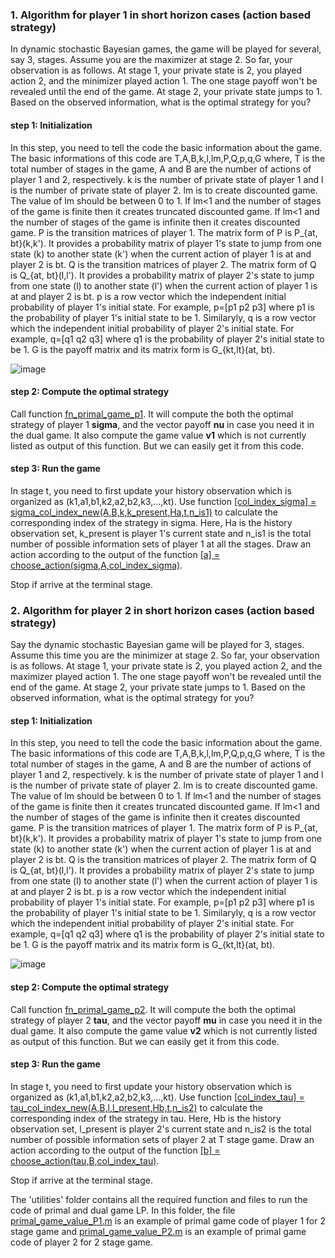 ### 1. Algorithm for player 1 in short horizon cases (action based strategy)
In dynamic stochastic Bayesian games, the game will be played for several, say 3, stages. Assume you are the maximizer at stage 2. So far, your observation is as follows. At stage 1, your private state is 2, you played action 2, and the minimizer played action 1. The one stage payoff won't be revealed until the end of the game. At stage 2, your private state jumps to 1. Based on the observed information, what is the optimal strategy for you? 

#### step 1: Initialization
In this step, you need to tell the code the basic information about the game. The basic informations of this code are T,A,B,k,l,lm,P,Q,p,q,G where, T is the total number of stages in the game, A and B are the number of actions of player 1 and 2, respectively. k is the number of private state of player 1 and l is the number of private state of player 2. lm is to create discounted game. The value of lm should be between 0 to 1. If lm<1 and the number of stages of the game is finite then it creates truncated discounted game. If lm<1 and the number of stages of the game is infinite then it creates discounted game. P is the transition matrices of player 1. The matrix form of P is P_{at, bt}(k,k'). It provides a probability matrix of player 1's state to jump from one state (k) to another state (k') when the current action of player 1 is at and player 2 is bt. Q is the transition matrices of player 2. The matrix form of Q is Q_{at, bt}(l,l'). It provides a probability matrix of player 2's state to jump from one state (l) to another state (l') when the current action of player 1 is at and player 2 is bt. p is a row vector which the independent initial probability of player 1's initial state. For example, p=[p1 p2 p3] where p1 is the probability of player 1's initial state to be 1. Similaryly, q is a row vector which the independent initial probability of player 2's initial state. For example, q=[q1 q2 q3] where q1 is the probability of player 2's initial state to be 1. G is the payoff matrix and its matrix form is G_{kt,lt}(at, bt).

![image](https://user-images.githubusercontent.com/62413691/115548983-19587400-a276-11eb-98c5-3263fa29b59d.png)


#### step 2: Compute the optimal strategy
Call function [fn_primal_game_p1](https://github.com/Nabiha-Nasir/stochastic-Bayesian-games/blob/49a371d2ff1eaafb2a0d65639e2f9a2c53a3e804/action%20based%20strategy%20for%20short%20horizon%20cases/utilities/fn_primal_game_p1.m). It will compute the both the optimal strategy of player 1 **sigma**, and the vector payoff **nu** in case you need it in the dual game. It also compute the game value **v1** which is not currently listed as output of this function. But we can easily get it from this code. 

#### step 3: Run the game
In stage t, you need to first update your history observation which is organized as (k1,a1,b1,k2,a2,b2,k3,...,kt). Use function [[col_index_sigma] = sigma_col_index_new(A,B,k,k_present,Ha,t,n_is1)](https://github.com/Nabiha-Nasir/stochastic-Bayesian-games/blob/a1c51a816e9903844695c55a53fcdca4f7d04212/action%20based%20strategy%20for%20short%20horizon%20cases/utilities/sigma_col_index_new.m) to calculate the corresponding index of the strategy in sigma. Here, Ha is the history observation set, k_present is player 1's current state and n_is1 is the total number of possible information sets of player 1 at all the stages. Draw an action according to the output of the function [[a] = choose_action(sigma,A,col_index_sigma)](https://github.com/Nabiha-Nasir/stochastic-Bayesian-games/blob/a1c51a816e9903844695c55a53fcdca4f7d04212/action%20based%20strategy%20for%20short%20horizon%20cases/utilities/choose_action.m). 

Stop if arrive at the terminal stage.

### 2. Algorithm for player 2 in short horizon cases (action based strategy)
Say the dynamic stochastic Bayesian game will be played for 3, stages. Assume this time you are the minimizer at stage 2. So far, your observation is as follows. At stage 1, your private state is 2, you played action 2, and the maximizer played action 1. The one stage payoff won't be revealed until the end of the game. At stage 2, your private state jumps to 1. Based on the observed information, what is the optimal strategy for you? 

#### step 1: Initialization
In this step, you need to tell the code the basic information about the game. The basic informations of this code are T,A,B,k,l,lm,P,Q,p,q,G where, T is the total number of stages in the game, A and B are the number of actions of player 1 and 2, respectively. k is the number of private state of player 1 and l is the number of private state of player 2. lm is to create discounted game. The value of lm should be between 0 to 1. If lm<1 and the number of stages of the game is finite then it creates truncated discounted game. If lm<1 and the number of stages of the game is infinite then it creates discounted game. P is the transition matrices of player 1. The matrix form of P is P_{at, bt}(k,k'). It provides a probability matrix of player 1's state to jump from one state (k) to another state (k') when the current action of player 1 is at and player 2 is bt. Q is the transition matrices of player 2. The matrix form of Q is Q_{at, bt}(l,l'). It provides a probability matrix of player 2's state to jump from one state (l) to another state (l') when the current action of player 1 is at and player 2 is bt. p is a row vector which the independent initial probability of player 1's initial state. For example, p=[p1 p2 p3] where p1 is the probability of player 1's initial state to be 1. Similaryly, q is a row vector which the independent initial probability of player 2's initial state. For example, q=[q1 q2 q3] where q1 is the probability of player 2's initial state to be 1. G is the payoff matrix and its matrix form is G_{kt,lt}(at, bt).

![image](https://user-images.githubusercontent.com/62413691/115548983-19587400-a276-11eb-98c5-3263fa29b59d.png)

#### step 2: Compute the optimal strategy
Call function [fn_primal_game_p2](https://github.com/Nabiha-Nasir/stochastic-Bayesian-games/blob/a9a28d929bcdb1207fca66a0efc540856395ae02/action%20based%20strategy%20for%20short%20horizon%20cases/utilities/fn_primal_game_p2.m). It will compute the both the optimal strategy of player 2 **tau**, and the vector payoff **mu** in case you need it in the dual game. It also compute the game value **v2** which is not currently listed as output of this function. But we can easily get it from this code. 

#### step 3: Run the game
In stage t, you need to first update your history observation which is organized as (k1,a1,b1,k2,a2,b2,k3,...,kt). Use function [[col_index_tau] = tau_col_index_new(A,B,l,l_present,Hb,t,n_is2)](https://github.com/Nabiha-Nasir/stochastic-Bayesian-games/blob/6d9824b736e3b536b060ccd5e69b15fb642d8b8a/action%20based%20strategy%20for%20short%20horizon%20cases/utilities/tau_col_index_new.m) to calculate the corresponding index of the strategy in tau. Here, Hb is the history observation set, l_present is player 2's current state and n_is2 is the total number of possible information sets of player 2 at T stage game. Draw an action according to the output of the function [[b] = choose_action(tau,B,col_index_tau)](https://github.com/Nabiha-Nasir/stochastic-Bayesian-games/blob/a1c51a816e9903844695c55a53fcdca4f7d04212/action%20based%20strategy%20for%20short%20horizon%20cases/utilities/choose_action.m). 

Stop if arrive at the terminal stage.

The 'utilities' folder contains all the required function and files to run the code of primal and dual game LP. In this folder, the file [primal_game_value_P1.m](https://github.com/Nabiha-Nasir/stochastic-Bayesian-games/blob/1cf81b156f5a87a0a6dfd91e303fd4a893732577/action%20based%20strategy%20for%20short%20horizon%20cases/primal_game_value_P1.m) is an example of primal game code of player 1 for 2 stage game and [primal_game_value_P2.m](https://github.com/Nabiha-Nasir/stochastic-Bayesian-games/blob/1cf81b156f5a87a0a6dfd91e303fd4a893732577/action%20based%20strategy%20for%20short%20horizon%20cases/primal_game_value_P2.m) is an example of primal game code of player 2 for 2 stage game.
